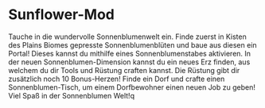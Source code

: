 # Sunflower-Mod
Tauche in die wundervolle Sonnenblumenwelt ein. Finde zuerst in Kisten des Plains Biomes gepresste Sonnenblumenblüten und baue aus diesen ein Portal! Dieses kannst du mithilfe eines Sonnenblumenstabes aktivieren. In der neuen Sonnenblumen-Dimension kannst du ein neues Erz finden, aus welchem du dir Tools und Rüstung craften kannst. Die Rüstung gibt dir zusätzlich noch 10 Bonus-Herzen! Finde ein Dorf und crafte einen Sonnenblumen-Tisch, um einem Dorfbewohner einen neuen Job zu geben! Viel Spaß in der Sonnenblumen Welt!q
